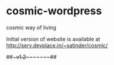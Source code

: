 cosmic-wordpress
================

cosmic way of living


Initial version of website is available at http://serv.devplace.in/~satinder/cosmic/

##~~~~~~~~~~~~~~~~~~~~~~~~~~~~~~~~~~~v1.2~~~~~~~~~~~~~~~~~~~~~~~~~~~~~~~~~~~~~~~~~##
